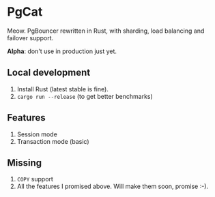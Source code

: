 # PgCat

Meow. PgBouncer rewritten in Rust, with sharding, load balancing and failover support.

**Alpha**: don't use in production just yet.

## Local development

1. Install Rust (latest stable is fine).
2. `cargo run --release` (to get better benchmarks)

## Features

1. Session mode
2. Transaction mode (basic)

## Missing

1. `COPY` support
2. All the features I promised above. Will make them soon, promise :-).
